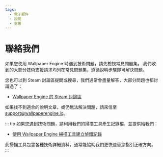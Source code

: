 ```yaml
---
tags:
  - 電子郵件
  - 說明
  - 支援
---
```


# 聯絡我們

如果您使用 Wallpaper Engine 時遇到技術問題，請先檢視常見問題集。 我們收到的大部分技術支援請求均列在常見問題集，遵循說明步驟即可解決問題。

您也可以到 Steam 討論區提問或搜尋，我們通常會盡量解答，大部分問題也都討論過了：

* [Wallpaper Engine 的 Steam 討論區](https://steamcommunity.com/app/431960/discussions/)

如果找不到適合的說明文章，或仍無法解決問題，請來信至 [support@wallpaperengine.io](mailto:support@wallpaperengine.io?subject=Support%20Request)。

::: tip 如果您遇到技術問題，請利用我們的掃描工具產生記錄檔，並提供給我們：

* [使用 Wallpaper Engine 掃描工具建立偵錯記錄](debug/scantool)

此掃描工具包含各種技術詳細資料，通常能協助我們更快速替您指引正確方向。 :::